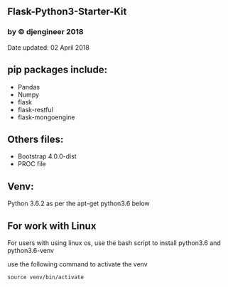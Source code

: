 ## Flask-Python3-Starter-Kit 
### by © djengineer 2018
Date updated: 02 April 2018

## pip packages include:
- Pandas
- Numpy
- flask
- flask-restful
- flask-mongoengine

## Others files:
- Bootstrap 4.0.0-dist 
- PROC file

## Venv:
Python 3.6.2 as per the apt-get python3.6 below

## For work with Linux

For users with using linux os, use the bash script to install python3.6 and python3.6-venv

use the following command to activate the venv
```
source venv/bin/activate
```
